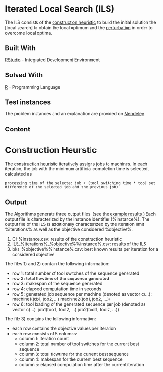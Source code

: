 # Iterated Local Search (ILS)

The ILS consists of the [construction heuristic](https://github.com/TerhiS/MIP_SSP-NPM/blob/master/ILS/constr_heur.R) to build the initial solution the [local search] to obtain the local optimum 
and the [perturbation](https://github.com/TerhiS/MIP_SSP-NPM/blob/master/ILS/ils.R) in order to overcome local optima. 

## Built With
[RStudio](https://rstudio.com/products/rstudio/download/) - Integrated Development Environment
## Solved With
[R](https://www.r-project.org/) - Programming Language

## Test instances
The problem instances and an explanation are provided on [Mendeley](http://dx.doi.org/10.17632/ggr36f5gd5.2)

## Content
# Construction Heurstic
The [construction heuristic](https://github.com/TerhiS/MIP_SSP-NPM/blob/master/ILS/constr_heur.R) iteratively assigns jobs to machines. 
In each iteration, the job with the minimum artificial completion time is selected, calculated as
```
processing time of the selected job + (tool switching time * tool set difference of the selected job and the previous job)
```

## Output
The Algorithms generate three output files. (see the [example results](https://github.com/TerhiS/MIP_SSP-NPM/blob/master/ILS/example_results) )
Each output file is characterized by the instance identifier (%instance%). The output file of the ILS is additionally characterized by the iteration limit %iterations% as well as the objective considered %objective%. 

1) CH%instance.csv: results of the construction heuristic 
2) ILS_%iterations%_%objective%%instance%.csv: results of the ILS
3) bks_%objective%%instance%.csv: best known results per iteration for a considered objective

The files 1) and 2) contain the following information: 
- row 1: total number of tool switches of the sequence generated 
- row 2: total flowtime of the sequence generated 
- row 3: makespan of the sequence generated
- row 4: elapsed computation time in seconds
- row 5: generated job sequence per machine (denoted as vector c(...): machine1(job1, job2, ...) machine2(job1, job2, ...))
- row 6: tool loading of the generated sequence per job (denoted as vector c(...): job1(tool1, tool2, ...) job2(tool1, tool2, ...))

The file 3) contains the following information: 
- each row contains the objective values per iteration
- each row consists of 5 columns: 
     * column 1: iteration count
     * column 2: total number of tool switches for the current best sequence
     * column 3: total flowtime for the current best sequence
     * column 4: makespan for the current best sequence
     * column 5: elapsed computation time after the current iteration